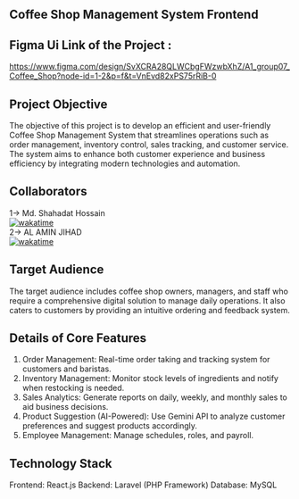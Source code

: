 ## Coffee Shop Management System Frontend

## Figma Ui Link of the Project : 
https://www.figma.com/design/SvXCRA28QLWCbgFWzwbXhZ/A1_group07_Coffee_Shop?node-id=1-2&p=f&t=VnEvd82xPS75rRiB-0

## Project Objective
The objective of this project is to develop an efficient and user-friendly Coffee Shop Management System that streamlines operations such as order management, inventory control, sales tracking, and customer service. The system aims to enhance both customer experience and business efficiency by integrating modern technologies and automation.
## Collaborators

1-> Md. Shahadat Hossain </br>
[![wakatime](https://wakatime.com/badge/user/3e03447a-8791-4526-b6ff-5bcb2cdcbb30/project/eb5a27b1-35c5-4cf9-bf3f-2a936bd9628e.svg)](https://wakatime.com/badge/user/3e03447a-8791-4526-b6ff-5bcb2cdcbb30/project/eb5a27b1-35c5-4cf9-bf3f-2a936bd9628e)  </br>
2-> AL AMIN JIHAD </br>
[![wakatime](https://wakatime.com/badge/user/3da02b1c-7095-45c3-94fd-04673f582943/project/3e34ec2c-b4f8-492b-9ed9-053a89372b4a.svg)](https://wakatime.com/badge/user/3da02b1c-7095-45c3-94fd-04673f582943/project/3e34ec2c-b4f8-492b-9ed9-053a89372b4a)

## Target Audience
The target audience includes coffee shop owners, managers, and staff who require a comprehensive digital solution to manage daily operations. It also caters to customers by providing an intuitive ordering and feedback system.
## Details of Core Features
1. Order Management: Real-time order taking and tracking system for customers and baristas.
2. Inventory Management: Monitor stock levels of ingredients and notify when restocking is needed.
3. Sales Analytics: Generate reports on daily, weekly, and monthly sales to aid business decisions.
4. Product Suggestion (AI-Powered): Use Gemini API to analyze customer preferences and suggest products accordingly.
5. Employee Management: Manage schedules, roles, and payroll.
## Technology Stack
Frontend: React.js
Backend: Laravel (PHP Framework)
Database: MySQL
